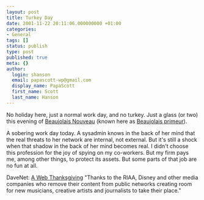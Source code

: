 ```yaml
---
layout: post
title: Turkey Day
date: 2001-11-22 20:11:06.000000000 +01:00
categories:
- General
tags: []
status: publish
type: post
published: true
meta: {}
author:
  login: shanson
  email: papascott-wp@gmail.com
  display_name: PapaScott
  first_name: Scott
  last_name: Hanson
---
```

<p>No holiday here, just a normal work day, and no turkey. Just a glass (or two) this evening of <a href="http://www.beaujolais.net/eng/page.htm">Beaujolais Nouveau</a> (known here as <a href="http://www.beaujolais.net/deu/page.htm">Beaujolais primeur</a>).</p>
<p>A sobering work day today. A sysadmin knows in the back of her mind that the real threats to her network are internal, not external. But it's still a shock when that shadow in the back of her mind becomes real. I didn't choose this profession for the joy of spying on my co-workers. But my firm pays me, among other things, to protect its assets. But some parts of that job are no fun at all.</p>
<p>DaveNet: <a href="http://davenet.userland.com/2001/11/22/aWebThanksgiving">A Web Thanksgiving</a> "Thanks to the RIAA, Disney  and other media companies who remove their content from public networks creating room for new musicians, creative artists and journalists to take their place."</p>

